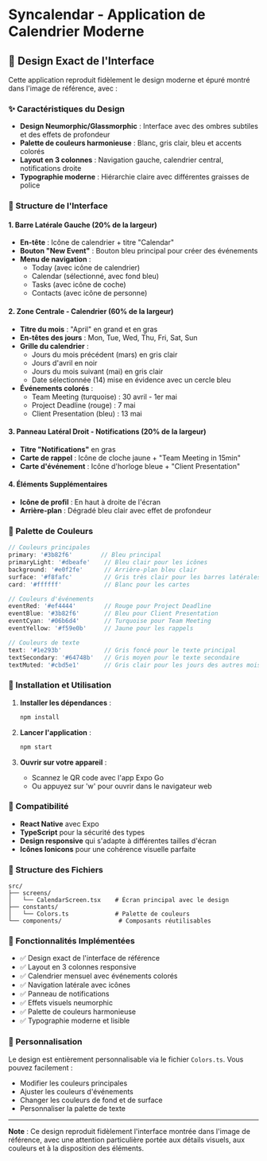 # Syncalendar - Application de Calendrier Moderne

## 🎨 Design Exact de l'Interface

Cette application reproduit fidèlement le design moderne et épuré montré dans l'image de référence, avec :

### ✨ Caractéristiques du Design

- **Design Neumorphic/Glassmorphic** : Interface avec des ombres subtiles et des effets de profondeur
- **Palette de couleurs harmonieuse** : Blanc, gris clair, bleu et accents colorés
- **Layout en 3 colonnes** : Navigation gauche, calendrier central, notifications droite
- **Typographie moderne** : Hiérarchie claire avec différentes graisses de police

### 🎯 Structure de l'Interface

#### 1. Barre Latérale Gauche (20% de la largeur)
- **En-tête** : Icône de calendrier + titre "Calendar"
- **Bouton "New Event"** : Bouton bleu principal pour créer des événements
- **Menu de navigation** :
  - Today (avec icône de calendrier)
  - Calendar (sélectionné, avec fond bleu)
  - Tasks (avec icône de coche)
  - Contacts (avec icône de personne)

#### 2. Zone Centrale - Calendrier (60% de la largeur)
- **Titre du mois** : "April" en grand et en gras
- **En-têtes des jours** : Mon, Tue, Wed, Thu, Fri, Sat, Sun
- **Grille du calendrier** : 
  - Jours du mois précédent (mars) en gris clair
  - Jours d'avril en noir
  - Jours du mois suivant (mai) en gris clair
  - Date sélectionnée (14) mise en évidence avec un cercle bleu
- **Événements colorés** :
  - Team Meeting (turquoise) : 30 avril - 1er mai
  - Project Deadline (rouge) : 7 mai
  - Client Presentation (bleu) : 13 mai

#### 3. Panneau Latéral Droit - Notifications (20% de la largeur)
- **Titre "Notifications"** en gras
- **Carte de rappel** : Icône de cloche jaune + "Team Meeting in 15min"
- **Carte d'événement** : Icône d'horloge bleue + "Client Presentation"

#### 4. Éléments Supplémentaires
- **Icône de profil** : En haut à droite de l'écran
- **Arrière-plan** : Dégradé bleu clair avec effet de profondeur

### 🎨 Palette de Couleurs

```typescript
// Couleurs principales
primary: '#3b82f6'        // Bleu principal
primaryLight: '#dbeafe'    // Bleu clair pour les icônes
background: '#e0f2fe'      // Arrière-plan bleu clair
surface: '#f8fafc'         // Gris très clair pour les barres latérales
card: '#ffffff'            // Blanc pour les cartes

// Couleurs d'événements
eventRed: '#ef4444'        // Rouge pour Project Deadline
eventBlue: '#3b82f6'       // Bleu pour Client Presentation
eventCyan: '#06b6d4'       // Turquoise pour Team Meeting
eventYellow: '#f59e0b'     // Jaune pour les rappels

// Couleurs de texte
text: '#1e293b'            // Gris foncé pour le texte principal
textSecondary: '#64748b'   // Gris moyen pour le texte secondaire
textMuted: '#cbd5e1'       // Gris clair pour les jours des autres mois
```

### 🚀 Installation et Utilisation

1. **Installer les dépendances** :
   ```bash
   npm install
   ```

2. **Lancer l'application** :
   ```bash
   npm start
   ```

3. **Ouvrir sur votre appareil** :
   - Scannez le QR code avec l'app Expo Go
   - Ou appuyez sur 'w' pour ouvrir dans le navigateur web

### 📱 Compatibilité

- **React Native** avec Expo
- **TypeScript** pour la sécurité des types
- **Design responsive** qui s'adapte à différentes tailles d'écran
- **Icônes Ionicons** pour une cohérence visuelle parfaite

### 🔧 Structure des Fichiers

```
src/
├── screens/
│   └── CalendarScreen.tsx    # Écran principal avec le design
├── constants/
│   └── Colors.ts             # Palette de couleurs
└── components/                # Composants réutilisables
```

### 🎯 Fonctionnalités Implémentées

- ✅ Design exact de l'interface de référence
- ✅ Layout en 3 colonnes responsive
- ✅ Calendrier mensuel avec événements colorés
- ✅ Navigation latérale avec icônes
- ✅ Panneau de notifications
- ✅ Effets visuels neumorphic
- ✅ Palette de couleurs harmonieuse
- ✅ Typographie moderne et lisible

### 🎨 Personnalisation

Le design est entièrement personnalisable via le fichier `Colors.ts`. Vous pouvez facilement :
- Modifier les couleurs principales
- Ajuster les couleurs d'événements
- Changer les couleurs de fond et de surface
- Personnaliser la palette de texte

---

**Note** : Ce design reproduit fidèlement l'interface montrée dans l'image de référence, avec une attention particulière portée aux détails visuels, aux couleurs et à la disposition des éléments.
